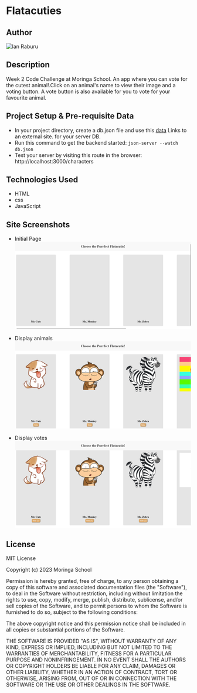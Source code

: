 # Flatacuties

## Author
![Ian Raburu](https://github.com/Prodigysec)

## Description
Week 2 Code Challenge at Moringa School. An app where you can vote for the cutest animal!.Click on an animal's name to view their image and a voting button. A vote button is also available for you to vote for your favourite animal.

## Project Setup & Pre-requisite Data
- In your project directory, create a db.json file and use this [data](https://docs.google.com/document/d/1EUcHU9gkydR3IfJDTebW5iNHP2BCMRcv508R7BAXSvo/edit?usp=sharing)
Links to an external site. for your server DB.
- Run this command to get the backend started: `json-server --watch db.json`
- Test your server by visiting this route in the browser: http://localhost:3000/characters

## Technologies Used
- HTML
- css
- JavaScript
  
## Site Screenshots
- Initial Page
  ![Initial Page](Images/InitialPage.png)

- Display animals
  ![Display animals](Images/displayAnimals.png)

- Display votes
  ![Display votes](Images/votes.png)

## License
MIT License

Copyright (c) 2023 Moringa School

Permission is hereby granted, free of charge, to any person obtaining a copy
of this software and associated documentation files (the "Software"), to deal
in the Software without restriction, including without limitation the rights
to use, copy, modify, merge, publish, distribute, sublicense, and/or sell
copies of the Software, and to permit persons to whom the Software is
furnished to do so, subject to the following conditions:

The above copyright notice and this permission notice shall be included in all
copies or substantial portions of the Software.

THE SOFTWARE IS PROVIDED "AS IS", WITHOUT WARRANTY OF ANY KIND, EXPRESS OR
IMPLIED, INCLUDING BUT NOT LIMITED TO THE WARRANTIES OF MERCHANTABILITY,
FITNESS FOR A PARTICULAR PURPOSE AND NONINFRINGEMENT. IN NO EVENT SHALL THE
AUTHORS OR COPYRIGHT HOLDERS BE LIABLE FOR ANY CLAIM, DAMAGES OR OTHER
LIABILITY, WHETHER IN AN ACTION OF CONTRACT, TORT OR OTHERWISE, ARISING FROM,
OUT OF OR IN CONNECTION WITH THE SOFTWARE OR THE USE OR OTHER DEALINGS IN THE
SOFTWARE.
